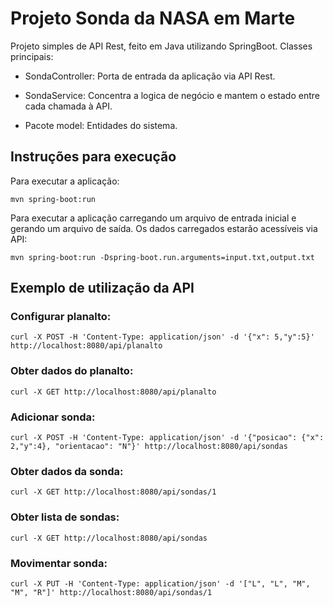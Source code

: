 # Projeto Sonda da NASA em Marte

Projeto simples de API Rest, feito em Java utilizando SpringBoot.
Classes principais:

* SondaController: Porta de entrada da aplicação via API Rest.

* SondaService: Concentra a logica de negócio e mantem o estado entre cada chamada à API.

* Pacote model: Entidades do sistema.


## Instruções para execução

Para executar a aplicação:

 `mvn spring-boot:run`
 
Para executar a aplicação carregando um arquivo de entrada inicial e gerando um arquivo de saída. Os dados carregados estarão acessíveis via API:
 
 `mvn spring-boot:run -Dspring-boot.run.arguments=input.txt,output.txt`

 

## Exemplo de utilização da API

### Configurar planalto:

  `curl -X POST -H 'Content-Type: application/json' -d '{"x": 5,"y":5}' http://localhost:8080/api/planalto`

### Obter dados do planalto:

  `curl -X GET http://localhost:8080/api/planalto`

### Adicionar sonda:

  `curl -X POST -H 'Content-Type: application/json' -d '{"posicao": {"x": 2,"y":4}, "orientacao": "N"}' http://localhost:8080/api/sondas`

### Obter dados da sonda:

  `curl -X GET http://localhost:8080/api/sondas/1`

### Obter lista de sondas:

  `curl -X GET http://localhost:8080/api/sondas`

### Movimentar sonda:

  `curl -X PUT -H 'Content-Type: application/json' -d '["L", "L", "M", "M", "R"]' http://localhost:8080/api/sondas/1`



  

  
